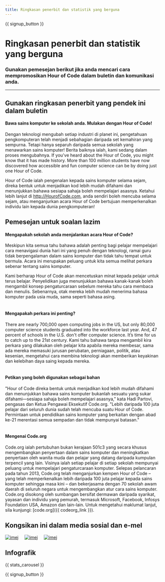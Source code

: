 ```yaml
---
title: Ringkasan penerbit dan statistik yang berguna
---
```


<a id="blurb"></a>

{{ signup_button }}

# Ringkasan penerbit dan statistik yang berguna

### Gunakan pemesejan berikut jika anda mencari cara mempromosikan Hour of Code dalam buletin dan komunikasi anda.

* * *

## Gunakan ringkasan penerbit yang pendek ini dalam buletin

#### Bawa sains komputer ke sekolah anda. Mulakan dengan Hour of Code!

Dengan teknologi mengubah setiap industri di planet ini, pengetahuan pengkomputeran telah menjadi sebahagian daripada set kemahiran yang sempurna. Tetapi hanya separuh daripada semua sekolah yang menawarkan sains komputer! Berita baiknya ialah, kami sedang dalam proses mengubahnya. If you've heard about the Hour of Code, you might know that it has made history. More than 100 million students have now discovered how accessible and fun computer science can be by doing just one Hour of Code.

Hour of Code ialah pengenalan kepada sains komputer selama sejam, direka bentuk untuk menjadikan kod lebih mudah difahami dan menunjukkan bahawa sesiapa sahaja boleh mempelajari asasnya. Ketahui lebih lanjut di <http://HourofCode.com>, anda sendiri boleh mencuba selama sejam, atau menganjurkan acara Hour of Code bertujuan memperkenalkan individu lain kepada dunia pengkomputeran!

## Pemesejan untuk soalan lazim

#### Mengapakah sekolah anda menjalankan acara Hour of Code?

Meskipun kita semua tahu bahawa adalah penting bagi pelajar mempelajari cara menavigasi dunia hari ini yang penuh dengan teknologi, ramai guru tidak berpengalaman dalam sains komputer dan tidak tahu tempat untuk bermula. Acara ini merupakan peluang untuk kita semua melihat perkara sebenar tentang sains komputer.

Kami berharap Hour of Code akan mencetuskan minat kepada pelajar untuk terus belajar. Penyelidikan juga menunjukkan bahawa kanak-kanak boleh mengambil konsep pengaturcaraan sebelum mereka tahu cara membaca dan menulis. Sebenarnya, otak mereka lebih mudah menerima bahasa komputer pada usia muda, sama seperti bahasa asing. <br /> <br />

#### Mengapakah perkara ini penting?

There are nearly 700,000 open computing jobs in the US, but only 80,000 computer science students graduated into the workforce last year. And, 47 percent of schools in the U.S. don't offer computer science. It’s time for us to catch up to the 21st century. Kami tahu bahawa tanpa mengambil kira perkara yang dilakukan oleh pelajar kita apabila mereka membesar, sama ada mereka memasuki jurusan perubatan, perniagaan, politik, atau kesenian, mengetahui cara membina teknologi akan memberikan keyakinan dan kelebihan daya saing kepada mereka. <br /> <br />

#### Petikan yang boleh digunakan sebagai bahan

"Hour of Code direka bentuk untuk menjadikan kod lebih mudah difahami dan menunjukkan bahawa sains komputer bukanlah sesuatu yang sukar difahami—sesiapa sahaja boleh mempelajari asasnya," kata Hadi Partovi, pengasas dan Ketua Pengawai Eksekutif Code.org. "Lebih daripada 100 juta pelajar dari seluruh dunia sudah telah mencuba suatu Hour of Code. Permintaan untuk pendidikan sains komputer yang berkaitan dengan abad ke-21 merentasi semua sempadan dan tidak mempunyai batasan." <br /> <br />

#### Mengenai Code.org

Code.org ialah pertubuhan bukan kerajaan 501c3 yang secara khusus mengembangkan penyertaan dalam sains komputer dan meningkatkan penyertaan oleh wanita muda dan pelajar yang datang daripada kumpulan terpencil yang lain. Visinya ialah setiap pelajar di setiap sekolah mempunyai peluang untuk mempelajari pengaturcaraan komputer. Selepas pelancaran pada tahun 2013, Code.org telah menganjurkan kempen Hour of Code – yang telah memperkenalkan lebih daripada 100 juta pelajar kepada sains komputer sehingga masa kini – dan bekerjasama dengan 70 sekolah awam daerah di seluruh negara untuk mengembangkan atur cara sains komputer. Code.org disokong oleh sumbangan bersifat dermawan daripada syarikat, yayasan dan individu yang pemurah, termasuk Microsoft, Facebook, Infosys Foundation USA, Amazon dan lain-lain. Untuk mengetahui maklumat lanjut, sila kunjungi: [code.org]({{ codeorg_link }}).

## Kongsikan ini dalam media sosial dan e-mel

[![imej](/images/social-media/fit-250/social-1.png)](/images/social-media/social-1.png)&nbsp;&nbsp;&nbsp;&nbsp; [![imej](/images/social-media/fit-250/social-2.png)](/images/social-media/social-2.png)&nbsp;&nbsp;&nbsp;&nbsp; [![imej](/images/social-media/fit-250/social-3.png)](/images/social-media/social-3.png)&nbsp;&nbsp;&nbsp;&nbsp;

<a id="infographics"></a>

## Infografik

{{ stats_carousel }}

{{ signup_button }}